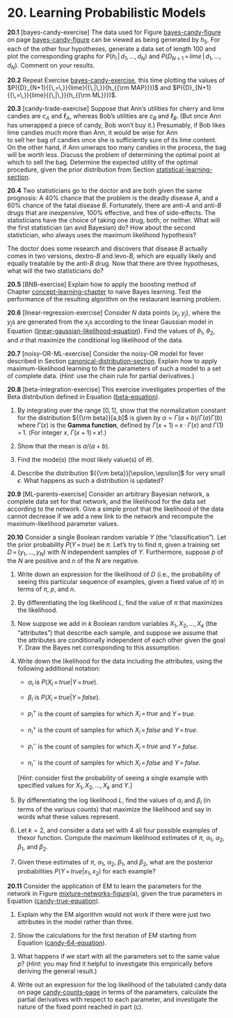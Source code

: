 
# 20. Learning Probabilistic Models

**20.1** \[bayes-candy-exercise\] The data used for
Figure [bayes-candy-figure](#/) on page [bayes-candy-figure](#/) can be
viewed as being generated by $h_5$. For each of the other four
hypotheses, generate a data set of length 100 and plot the corresponding
graphs for $P(h_i{{\,|\,}}{d}_1,\ldots,{d}_N)$ and
$P({D}_{N+1}{{\,=\,}}{lime}{{\,|\,}}{d}_1,\ldots,{d}_N)$. Comment on
your results.

**20.2** Repeat Exercise [bayes-candy-exercise](#/), this time
plotting the values of
$P({D}_{N+1}{{\,=\,}}{lime}{{\,|\,}}{h_{{\rm MAP}}})$ and
$P({D}_{N+1}{{\,=\,}}{lime}{{\,|\,}}{h_{{\rm ML}}})$.

**20.3** \[candy-trade-exercise\] Suppose that Ann’s utilities for cherry and
lime candies are $c_A$ and $\ell_A$, whereas Bob’s utilities are $c_B$
and $\ell_B$. (But once Ann has unwrapped a piece of candy, Bob won’t
buy it.) Presumably, if Bob likes lime candies much more than Ann, it
would be wise for Ann to sell her bag of candies once she is
sufficiently sure of its lime content. On the other hand, if Ann unwraps
too many candies in the process, the bag will be worth less. Discuss the
problem of determining the optimal point at which to sell the bag.
Determine the expected utility of the optimal procedure, given the prior
distribution from Section [statistical-learning-section](#/).

**20.4** Two statisticians go to the doctor and are both given the same
prognosis: A 40% chance that the problem is the deadly disease $A$, and
a 60% chance of the fatal disease $B$. Fortunately, there are anti-$A$
and anti-$B$ drugs that are inexpensive, 100% effective, and free of
side-effects. The statisticians have the choice of taking one drug,
both, or neither. What will the first statistician (an avid Bayesian)
do? How about the second statistician, who always uses the maximum
likelihood hypothesis?

The doctor does some research and discovers that disease $B$ actually
comes in two versions, dextro-$B$ and levo-$B$, which are equally likely
and equally treatable by the anti-$B$ drug. Now that there are three
hypotheses, what will the two statisticians do?

**20.5** \[BNB-exercise\] Explain how to apply the boosting method of
Chapter [concept-learning-chapter](#/) to naive Bayes
learning. Test the performance of the resulting algorithm on the
restaurant learning problem.

**20.6** \[linear-regression-exercise\] Consider $N$ data points $(x_j,y_j)$,
where the $y_j$s are generated from the $x_j$s according to the linear
Gaussian model in
Equation ([linear-gaussian-likelihood-equation](#/)). Find
the values of $\theta_1$, $\theta_2$, and $\sigma$ that maximize the
conditional log likelihood of the data.

**20.7** \[noisy-OR-ML-exercise\] Consider the noisy-OR model for fever described
in Section [canonical-distribution-section](#/). Explain how
to apply maximum-likelihood learning to fit the parameters of such a
model to a set of complete data. (*Hint*: use the chain
rule for partial derivatives.)

**20.8** \[beta-integration-exercise\] This exercise investigates properties of
the Beta distribution defined in
Equation ([beta-equation](#/)).

1.  By integrating over the range $[0,1]$, show that the normalization
    constant for the distribution ${{\rm beta}}[a,b]$ is given by
    $\alpha = \Gamma(a+b)/\Gamma(a)\Gamma(b)$ where $\Gamma(x)$ is the **Gamma function**,
    defined by $\Gamma(x+1){{\,=\,}}x\cdot\Gamma(x)$ and
    $\Gamma(1){{\,=\,}}1$. (For integer $x$,
    $\Gamma(x+1){{\,=\,}}x!$.)

2.  Show that the mean is $a/(a+b)$.

3.  Find the mode(s) (the most likely value(s) of $\theta$).

4.  Describe the distribution ${{\rm beta}}[\epsilon,\epsilon]$ for very
    small $\epsilon$. What happens as such a distribution is updated?

**20.9** \[ML-parents-exercise\] Consider an arbitrary Bayesian network, a
complete data set for that network, and the likelihood for the data set
according to the network. Give a simple proof that the likelihood of the
data cannot decrease if we add a new link to the network and recompute
the maximum-likelihood parameter values.

**20.10** Consider a single Boolean random variable $Y$ (the “classification”).
Let the prior probability $P(Y{{\,=\,}}true)$ be $\pi$. Let’s try to
find $\pi$, given a training set $D{{\,=\,}}(y_1,\ldots,y_N)$ with $N$
independent samples of $Y$. Furthermore, suppose $p$ of the $N$ are
positive and $n$ of the $N$ are negative.

1.  Write down an expression for the likelihood of $D$ (i.e., the
    probability of seeing this particular sequence of examples, given a
    fixed value of $\pi$) in terms of $\pi$, $p$, and $n$.

2.  By differentiating the log likelihood $L$, find the value of $\pi$
    that maximizes the likelihood.

3.  Now suppose we add in $k$ Boolean random variables
    $X_1, X_2,\ldots,X_k$ (the “attributes”) that describe each sample,
    and suppose we assume that the attributes are conditionally
    independent of each other given the goal $Y$. Draw the Bayes net
    corresponding to this assumption.

4.  Write down the likelihood for the data including the attributes,
    using the following additional notation:

    -   $\alpha_i$ is $P(X_i{{\,=\,}}true | Y{{\,=\,}}true)$.

    -   $\beta_i$ is $P(X_i{{\,=\,}}true | Y{{\,=\,}}false)$.

    -   $p_i^+$ is the count of samples for which $X_i{{\,=\,}}true$
        and $Y{{\,=\,}}true$.

    -   $n_i^+$ is the count of samples for which $X_i{{\,=\,}}false$
        and $Y{{\,=\,}}true$.

    -   $p_i^-$ is the count of samples for which $X_i{{\,=\,}}true$
        and $Y{{\,=\,}}false$.

    -   $n_i^-$ is the count of samples for which $X_i{{\,=\,}}false$
        and $Y{{\,=\,}}false$.

    \[*Hint*: consider first the probability of seeing a
    single example with specified values for $X_1, X_2,\ldots,X_k$ and
    $Y$.\]

5.  By differentiating the log likelihood $L$, find the values of
    $\alpha_i$ and $\beta_i$ (in terms of the various counts) that
    maximize the likelihood and say in words what these
    values represent.

6.  Let $k = 2$, and consider a data set with 4 all four possible
    examples of thexor function. Compute the maximum
    likelihood estimates of $\pi$, $\alpha_1$, $\alpha_2$, $\beta_1$,
    and $\beta_2$.

7.  Given these estimates of $\pi$, $\alpha_1$, $\alpha_2$, $\beta_1$,
    and $\beta_2$, what are the posterior probabilities
    $P(Y{{\,=\,}}true | x_1,x_2)$ for each example?

**20.11** Consider the application of EM to learn the parameters for the network
in Figure [mixture-networks-figure](#/)(a), given the true
parameters in Equation ([candy-true-equation](#/)).

1.  Explain why the EM algorithm would not work if there were just two
    attributes in the model rather than three.

2.  Show the calculations for the first iteration of EM starting from
    Equation ([candy-64-equation](#/)).

3.  What happens if we start with all the parameters set to the same
    value $p$? (*Hint*: you may find it helpful to
    investigate this empirically before deriving the general result.)

4.  Write out an expression for the log likelihood of the tabulated
    candy data on page [candy-counts-page](#/) in terms of the parameters,
    calculate the partial derivatives with respect to each parameter,
    and investigate the nature of the fixed point reached in part (c).

